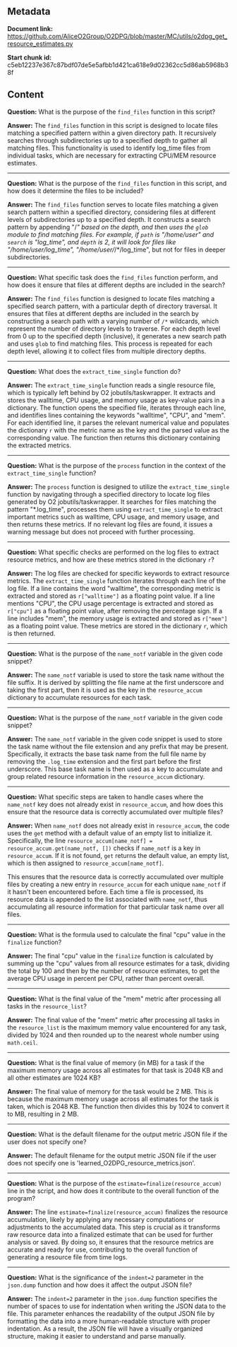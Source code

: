 ## Metadata

**Document link:** https://github.com/AliceO2Group/O2DPG/blob/master/MC/utils/o2dpg_get_resource_estimates.py

**Start chunk id:** c5eb12237e367c87bdf07de5e5afbb1d421ca618e9d02362cc5d86ab5968b38f

## Content

**Question:** What is the purpose of the `find_files` function in this script?

**Answer:** The `find_files` function in this script is designed to locate files matching a specified pattern within a given directory path. It recursively searches through subdirectories up to a specified depth to gather all matching files. This functionality is used to identify log_time files from individual tasks, which are necessary for extracting CPU/MEM resource estimates.

---

**Question:** What is the purpose of the `find_files` function in this script, and how does it determine the files to be included?

**Answer:** The `find_files` function serves to locate files matching a given search pattern within a specified directory, considering files at different levels of subdirectories up to a specified depth. It constructs a search pattern by appending "/*" based on the depth, and then uses the `glob` module to find matching files. For example, if `path` is "/home/user" and `search` is "log_time", and `depth` is 2, it will look for files like "/home/user/log_time", "/home/user/*/*/log_time", but not for files in deeper subdirectories.

---

**Question:** What specific task does the `find_files` function perform, and how does it ensure that files at different depths are included in the search?

**Answer:** The `find_files` function is designed to locate files matching a specified search pattern, with a particular depth of directory traversal. It ensures that files at different depths are included in the search by constructing a search path with a varying number of `/*` wildcards, which represent the number of directory levels to traverse. For each depth level from 0 up to the specified depth (inclusive), it generates a new search path and uses `glob` to find matching files. This process is repeated for each depth level, allowing it to collect files from multiple directory depths.

---

**Question:** What does the `extract_time_single` function do?

**Answer:** The `extract_time_single` function reads a single resource file, which is typically left behind by O2 jobutils/taskwrapper. It extracts and stores the walltime, CPU usage, and memory usage as key-value pairs in a dictionary. The function opens the specified file, iterates through each line, and identifies lines containing the keywords "walltime", "CPU", and "mem". For each identified line, it parses the relevant numerical value and populates the dictionary `r` with the metric name as the key and the parsed value as the corresponding value. The function then returns this dictionary containing the extracted metrics.

---

**Question:** What is the purpose of the `process` function in the context of the `extract_time_single` function?

**Answer:** The `process` function is designed to utilize the `extract_time_single` function by navigating through a specified directory to locate log files generated by O2 jobutils/taskwrapper. It searches for files matching the pattern "*.log_time", processes them using `extract_time_single` to extract important metrics such as walltime, CPU usage, and memory usage, and then returns these metrics. If no relevant log files are found, it issues a warning message but does not proceed with further processing.

---

**Question:** What specific checks are performed on the log files to extract resource metrics, and how are these metrics stored in the dictionary `r`?

**Answer:** The log files are checked for specific keywords to extract resource metrics. The `extract_time_single` function iterates through each line of the log file. If a line contains the word "walltime", the corresponding metric is extracted and stored as `r["walltime"]` as a floating point value. If a line mentions "CPU", the CPU usage percentage is extracted and stored as `r["cpu"]` as a floating point value, after removing the percentage sign. If a line includes "mem", the memory usage is extracted and stored as `r["mem"]` as a floating point value. These metrics are stored in the dictionary `r`, which is then returned.

---

**Question:** What is the purpose of the `name_notf` variable in the given code snippet?

**Answer:** The `name_notf` variable is used to store the task name without the file suffix. It is derived by splitting the file name at the first underscore and taking the first part, then it is used as the key in the `resource_accum` dictionary to accumulate resources for each task.

---

**Question:** What is the purpose of the `name_notf` variable in the given code snippet?

**Answer:** The `name_notf` variable in the given code snippet is used to store the task name without the file extension and any prefix that may be present. Specifically, it extracts the base task name from the full file name by removing the `.log_time` extension and the first part before the first underscore. This base task name is then used as a key to accumulate and group related resource information in the `resource_accum` dictionary.

---

**Question:** What specific steps are taken to handle cases where the `name_notf` key does not already exist in `resource_accum`, and how does this ensure that the resource data is correctly accumulated over multiple files?

**Answer:** When `name_notf` does not already exist in `resource_accum`, the code uses the `get` method with a default value of an empty list to initialize it. Specifically, the line `resource_accum[name_notf] = resource_accum.get(name_notf, [])` checks if `name_notf` is a key in `resource_accum`. If it is not found, `get` returns the default value, an empty list, which is then assigned to `resource_accum[name_notf]`.

This ensures that the resource data is correctly accumulated over multiple files by creating a new entry in `resource_accum` for each unique `name_notf` if it hasn't been encountered before. Each time a file is processed, its resource data is appended to the list associated with `name_notf`, thus accumulating all resource information for that particular task name over all files.

---

**Question:** What is the formula used to calculate the final "cpu" value in the `finalize` function?

**Answer:** The final "cpu" value in the `finalize` function is calculated by summing up the "cpu" values from all resource estimates for a task, dividing the total by 100 and then by the number of resource estimates, to get the average CPU usage in percent per CPU, rather than percent overall.

---

**Question:** What is the final value of the "mem" metric after processing all tasks in the `resource_list`?

**Answer:** The final value of the "mem" metric after processing all tasks in the `resource_list` is the maximum memory value encountered for any task, divided by 1024 and then rounded up to the nearest whole number using `math.ceil`.

---

**Question:** What is the final value of memory (in MB) for a task if the maximum memory usage across all estimates for that task is 2048 KB and all other estimates are 1024 KB?

**Answer:** The final value of memory for the task would be 2 MB. This is because the maximum memory usage across all estimates for the task is taken, which is 2048 KB. The function then divides this by 1024 to convert it to MB, resulting in 2 MB.

---

**Question:** What is the default filename for the output metric JSON file if the user does not specify one?

**Answer:** The default filename for the output metric JSON file if the user does not specify one is 'learned_O2DPG_resource_metrics.json'.

---

**Question:** What is the purpose of the `estimate=finalize(resource_accum)` line in the script, and how does it contribute to the overall function of the program?

**Answer:** The line `estimate=finalize(resource_accum)` finalizes the resource accumulation, likely by applying any necessary computations or adjustments to the accumulated data. This step is crucial as it transforms raw resource data into a finalized estimate that can be used for further analysis or saved. By doing so, it ensures that the resource metrics are accurate and ready for use, contributing to the overall function of generating a resource file from time logs.

---

**Question:** What is the significance of the `indent=2` parameter in the `json.dump` function and how does it affect the output JSON file?

**Answer:** The `indent=2` parameter in the `json.dump` function specifies the number of spaces to use for indentation when writing the JSON data to the file. This parameter enhances the readability of the output JSON file by formatting the data into a more human-readable structure with proper indentation. As a result, the JSON file will have a visually organized structure, making it easier to understand and parse manually.